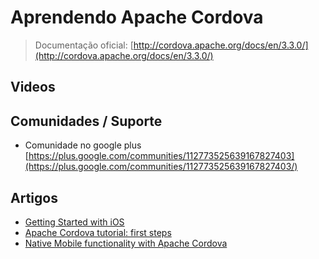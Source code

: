 # Aprendendo Apache Cordova

> Documentação oficial: [http://cordova.apache.org/docs/en/3.3.0/](http://cordova.apache.org/docs/en/3.3.0/)

## Videos

## Comunidades / Suporte

* Comunidade no google plus [https://plus.google.com/communities/112773525639167827403](https://plus.google.com/communities/112773525639167827403/)

## Artigos

* [Getting Started with iOS](http://cordova.apache.org/docs/en/2.5.0/guide_getting-started_ios_index.md.html)
* [Apache Cordova tutorial: first steps](http://shoogledesigns.com/blog/blog/2013/10/30/apache-cordova-tutorial-first-steps/)
* [Native Mobile functionality with Apache Cordova](https://world.mendix.com/pages/releaseview.action;jsessionid=3E3CC1353F9009CC3CA79360D09CBAE2?pageId=18612412/)

